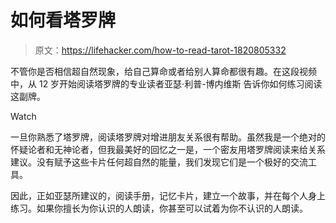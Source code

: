 # 如何看塔罗牌

> 原文：<https://lifehacker.com/how-to-read-tarot-1820805332>

不管你是否相信超自然现象，给自己算命或者给别人算命都很有趣。在这段视频中，从 12 岁开始阅读塔罗牌的专业读者亚瑟·利普-博内维斯 告诉你如何练习阅读这副牌。

Watch

一旦你熟悉了塔罗牌，阅读塔罗牌对增进朋友关系很有帮助。虽然我是一个绝对的怀疑论者和无神论者，但我最美好的回忆之一是，一个密友用塔罗牌阅读来给关系建议。没有赋予这些卡片任何超自然的能量，我们发现它们是一个极好的交流工具。

因此，正如亚瑟所建议的，阅读手册，记忆卡片，建立一个故事，并在每个人身上练习。如果你擅长为你认识的人朗读，你甚至可以试着为你不认识的人朗读。